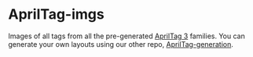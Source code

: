 AprilTag-imgs
=============

Images of all tags from all the pre-generated [AprilTag 3](https://github.com/AprilRobotics/apriltags) families. You can generate your own layouts using our other repo, [AprilTag-generation](https://github.com/AprilRobotics/apriltag-generation).

